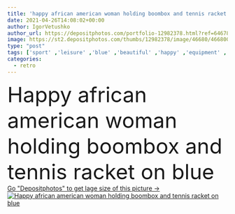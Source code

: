 ```yaml
---
title: 'happy african american woman holding boombox and tennis racket on blue'
date: 2021-04-26T14:08:02+00:00
author: IgorVetushko
author_url: https://depositphotos.com/portfolio-12982378.html?ref=64678756
image: https://st2.depositphotos.com/thumbs/12982378/image/46680/466800890/api_thumb_450.jpg?forcejpeg=true
type: "post"
tags: ['sport' ,'leisure' ,'blue' ,'beautiful' ,'happy' ,'equipment' ,'smiling' ,'clothing' ,'model' ,'brunette' ,'style' ,'retro' ,'vintage' ,'emotion' ,'stylish' ,'hold' ,'woman' ,'sound' ,'audio' ,'music' ,'curly' ,'sportive' ,'fit' ,'fitness' ,'trendy' ,'stereo' ,'clothes' ,'attractive' ,'posing' ,'tennis' ,'racket' ,'workout' ,'sportswear' ,'boombox' ,'copy space' ,'one person' ,'Studio Shot' ,'young adult' ,'black woman' ,'african american' ,'Crop Top' ]
categories: 
  - retro
---
```

<div aling="center">
            <font size="60"> Happy african american woman holding boombox and tennis racket on blue</font>   
</div>
<div>
    <a href='https://st2.depositphotos.com/thumbs/12982378/image/46680/466800890/api_thumb_450.jpg?forcejpeg=true?ref=64678756' target=_blank > Go "Depositphotos" to get lage size of this picture ->
        <img href='https://st2.depositphotos.com/thumbs/12982378/image/46680/466800890/api_thumb_450.jpg?forcejpeg=true?ref=64678756' src='https://st2.depositphotos.com/12982378/46680/i/950/depositphotos_466800890-stock-photo-happy-african-american-woman-holding.jpg?forcejpeg=true' alt='Happy african american woman holding boombox and tennis racket on blue' >
    </a>
</div>
